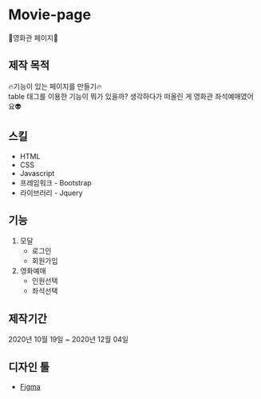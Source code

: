 # Movie-page
:movie_camera:영화관 페이지:corn:
  
  
## 제작 목적
:fire:기능이 있는 페이지를 만들기:fire:  
table 태그를 이용한 기능이 뭐가 있을까? 생각하다가 떠올린 게 영화관 좌석예매였어요:alien:  
  
## 스킬
* HTML
* CSS
* Javascript
* 프레임워크 - Bootstrap
* 라이브러리 - Jquery

## 기능
1. 모달
    - 로그인
    - 회원가입
2. 영화예매
    - 인원선택
    - 좌석선택

## 제작기간
2020년 10월 19일 ~ 2020년 12월 04일

## 디자인 툴
* [Figma](https://www.figma.com/file/YRCjGUt8kyQv3VvMpmvSNM/Movie?node-id=0%3A1)

